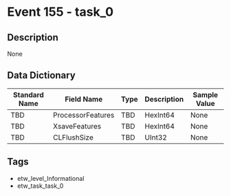 # Event 155 - task_0

## Description
None

## Data Dictionary
|Standard Name|Field Name|Type|Description|Sample Value|
|---|---|---|---|---|
|TBD|ProcessorFeatures|TBD|HexInt64|None|None|
|TBD|XsaveFeatures|TBD|HexInt64|None|None|
|TBD|CLFlushSize|TBD|UInt32|None|None|

## Tags
* etw_level_Informational
* etw_task_task_0